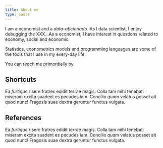 ```yaml
---
title: About me
type: posts
---
```


I am a economist and a _data-aficionado_. As I data scientist, I enjoy debugging the XXX...As a economist, I have interest in questions related to economy, social and economic 

Statistics, econometrics models and programming languages are some of the tools that I use in my every-day life.

You can reach me primordially by

## Shortcuts
Ea _furtique_ risere fratres edidit terrae magis. Colla tam mihi tenebat:
miseram excita suadent es pecudes iam. Concilio _quam_ velatus posset ait quod
nunc! Fragosis suae dextra geruntur functus vulgata.


## References
Ea _furtique_ risere fratres edidit terrae magis. Colla tam mihi tenebat:
miseram excita suadent es pecudes iam. Concilio _quam_ velatus posset ait quod
nunc! Fragosis suae dextra geruntur functus vulgata.
